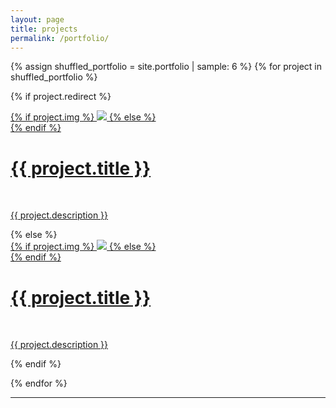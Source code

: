 ```yaml
---
layout: page
title: projects
permalink: /portfolio/
---
```

{% assign shuffled_portfolio = site.portfolio | sample: 6 %}
{% for project in shuffled_portfolio %}

{% if project.redirect %}
<div class="project">
    <div class="thumbnail">
        <a href="{{ project.redirect }}" target="_blank">
        {% if project.img %}
        <img class="thumbnail" src="{{ project.img }}"/>
        {% else %}
        <div class="thumbnail blankbox"></div>
        {% endif %}
        <span>
            <h1>{{ project.title }}</h1>
            <br/>
            <p>{{ project.description }}</p>
        </span>
        </a>
    </div>
</div>
{% else %}

<div class="project ">
    <div class="thumbnail">
        <a href="{{ site.baseurl }}{{ project.url }}">
        {% if project.img %}
        <img class="thumbnail" src="{{ project.img }}"/>
        {% else %}
        <div class="thumbnail blankbox"></div>
        {% endif %}
        <span>
            <h1>{{ project.title }}</h1>
            <br/>
            <p>{{ project.description }}</p>
        </span>
        </a>
    </div>
</div>

{% endif %}

{% endfor %}
<br/>
<hr/>
<br/>
<span class="contacticon center">
	<a href="mailto:martin-holub@outlook.com"><i class="fa fa-envelope-square"></i></a>
	<a href="https://twitter.com/holub_martin" target="_blank"><i class="fa fa-twitter-square"></i></a>
	<a href="https://www.linkedin.com/in/holubmartin" target="_blank"><i class="fa fa-linkedin-square"></i></a>
	<a href="https://www.researchgate.net/profile/Martin_Holub2" target="_blank"><i class="ai ai-researchgate-square"></i></a>
	<a href="https://github.com/martinholub" target="_blank"><i class="fa fa-github-square"></i></a>
	<a href="/feed.xml" target="_blank"><i class="fa fa-rss-square"></i></a>
</span>
